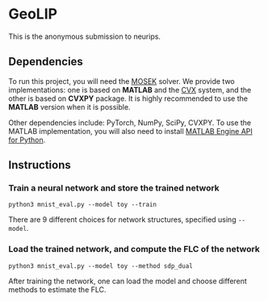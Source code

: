 # GeoLIP
This is the anonymous submission to neurips.

## Dependencies
To run this project, you will need the [MOSEK](https://www.mosek.com/) solver. We provide two implementations: one is based on **MATLAB** and the [CVX](http://cvxr.com/cvx/) system, and the other is based on **CVXPY** package. It is highly recommended to use the **MATLAB** version when it is possible.

Other dependencies include: PyTorch, NumPy, SciPy, CVXPY. To use the MATLAB implementation, you will also need to install [MATLAB Engine API for Python](https://www.mathworks.com/help/matlab/matlab-engine-for-python.html).

## Instructions
### Train a neural network and store the trained network
`python3 mnist_eval.py --model toy --train`

There are 9 different choices for network structures, specified using `--model`.
### Load the trained network, and compute the FLC of the network
`python3 mnist_eval.py --model toy --method sdp_dual`

After training the network, one can load the model and choose different methods to estimate the FLC.